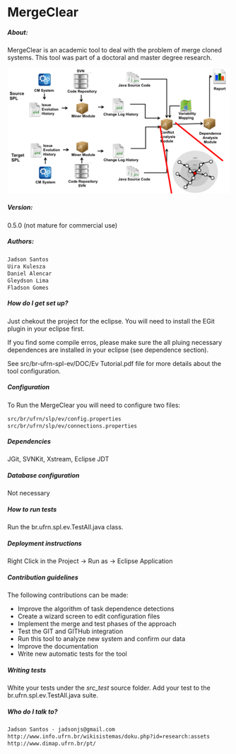 # MergeClear

##### About:
MergeClear is an academic tool to deal with the problem of merge cloned systems. This tool was part of a doctoral and master degree research.

![alt text](https://github.com/jadsonjs/MergeClear/blob/master/br.ufrn.spl.ev/IMGS/MergeClear.png)

##### Version: 

0.5.0 (not mature for commercial use)

##### Authors:

    Jadson Santos
    Uira Kulesza
    Daniel Alencar
    Gleydson Lima
    Fladson Gomes

##### How do I get set up?

Just chekout the project for the eclipse. You will need to install the EGit plugin in your eclipse first.

If you find some compile erros, please make sure the all pluing necessary dependences are installed in your eclipse (see dependence section).

See src/br-ufrn-spl-ev/DOC/Ev Tutorial.pdf file for more details about the tool configuration.

##### Configuration

   To Run the MergeClear you will need to configure two files:

    src/br/ufrn/slp/ev/config.properties
    src/br/ufrn/slp/ev/connections.properties

##### Dependencies

   JGit, SVNKit, Xstream, Eclipse JDT

##### Database configuration

Not necessary

##### How to run tests

Run the br.ufrn.spl.ev.TestAll.java class.

##### Deployment instructions

Right Click in the Project -> Run as -> Eclipse Application

##### Contribution guidelines

The following contributions can be made:

- Improve the algorithm of task dependence detections
- Create a wizard screen to edit configuration files
- Implement the merge and test phases of the approach 
- Test the GIT and GITHub integration
- Run this tool to analyze new system and confirm our data
- Improve the documentation
- Write new automatic tests for the tool

##### Writing tests

White your tests under the *src_test* source folder. Add your test to the br.ufrn.spl.ev.TestAll.java suite.

##### Who do I talk to?

    Jadson Santos - jadsonjs@gmail.com
    http://www.info.ufrn.br/wikisistemas/doku.php?id=research:assets
    http://www.dimap.ufrn.br/pt/


